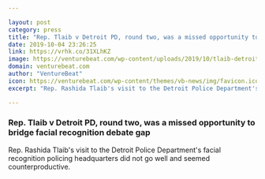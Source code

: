```yaml
---

layout: post
category: press
title: "Rep. Tlaib v Detroit PD, round two, was a missed opportunity to bridge facial recognition debate gap"
date: 2019-10-04 23:26:25
link: https://vrhk.co/31XLhKZ
image: https://venturebeat.com/wp-content/uploads/2019/10/tlaib-detroit-pd.jpg?w=1200&strip=all
domain: venturebeat.com
author: "VentureBeat"
icon: https://venturebeat.com/wp-content/themes/vb-news/img/favicon.ico
excerpt: "Rep. Rashida Tlaib's visit to the Detroit Police Department's facial recognition policing headquarters did not go well and seemed counterproductive."

---
```


### Rep. Tlaib v Detroit PD, round two, was a missed opportunity to bridge facial recognition debate gap

Rep. Rashida Tlaib's visit to the Detroit Police Department's facial recognition policing headquarters did not go well and seemed counterproductive.